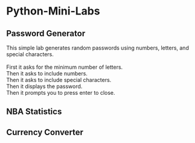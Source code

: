 <h1>Python-Mini-Labs</h1>
<h2>Password Generator</h2>
This simple lab generates random passwords using numbers, letters, and special characters.
<br>
<br>
First it asks for the minimum number of letters.<br>
Then it asks to include numbers.<br>
Then it asks to include special characters.<br>
Then it displays the password. <br>
Then it prompts you to press enter to close.


<h2>NBA Statistics</h2>
<h2>Currency Converter</h2>

